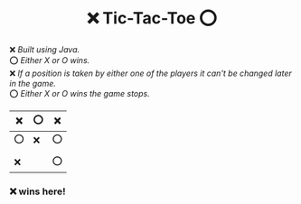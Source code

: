 <h1 align="center">❌ Tic-Tac-Toe ⭕</h1>

 ❌  <i>Built using Java.</i><br>
 ⭕  <i>Either X or O wins.</i><br>
 ❌  <i>If a position is taken by either one of the players it can't be changed later in the game. </i><br>
 ⭕  <i>Either X or O wins the game stops.</i><br>

| ❌ | ⭕ | ❌ |
|---|---|---|
| ⭕ | ❌ | ⭕ |
|   |   |   |
| ❌ |   | ⭕ |

<h3>❌ wins here!</h3>





